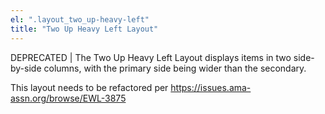 ```yaml
---
el: ".layout_two_up-heavy-left"
title: "Two Up Heavy Left Layout"
---
```

DEPRECATED | The Two Up Heavy Left Layout displays items in two side-by-side columns, with the primary side being wider than the secondary.

This layout needs to be refactored per https://issues.ama-assn.org/browse/EWL-3875